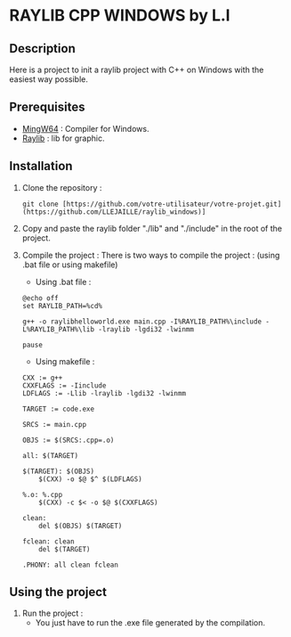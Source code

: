 # RAYLIB CPP WINDOWS by L.l

## Description

Here is a project to init a raylib project with C++ on Windows with the easiest way possible.

## Prerequisites

- [MingW64](https://www.youtube.com/watch?v=xWjXRV3mKa4&t=396s&ab_channel=GeekyScripts) : Compiler for Windows.
- [Raylib](https://github.com/raysan5/raylib/wiki/Working-on-Windows) : lib for graphic.

## Installation

1. Clone the repository :

    ```shell
    git clone [https://github.com/votre-utilisateur/votre-projet.git](https://github.com/LLEJAILLE/raylib_windows)]
    ```

2. Copy and paste the raylib folder "./lib" and "./include" in the root of the project.

3. Compile the project :
    There is two ways to compile the project : (using .bat file or using makefile)

    - Using .bat file :
    ```shell
    @echo off
    set RAYLIB_PATH=%cd%

    g++ -o raylibhelloworld.exe main.cpp -I%RAYLIB_PATH%\include -L%RAYLIB_PATH%\lib -lraylib -lgdi32 -lwinmm

    pause
    ```

    - Using makefile :
    ```shell
    CXX := g++
    CXXFLAGS := -Iinclude
    LDFLAGS := -Llib -lraylib -lgdi32 -lwinmm

    TARGET := code.exe

    SRCS := main.cpp

    OBJS := $(SRCS:.cpp=.o)

    all: $(TARGET)

    $(TARGET): $(OBJS)
        $(CXX) -o $@ $^ $(LDFLAGS)

    %.o: %.cpp
        $(CXX) -c $< -o $@ $(CXXFLAGS)

    clean:
        del $(OBJS) $(TARGET)

    fclean: clean
        del $(TARGET)

    .PHONY: all clean fclean
    ```

## Using the project

1. Run the project :
    - You just have to run the .exe file generated by the compilation.

